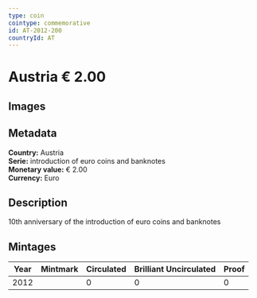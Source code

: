 ```yaml
---
type: coin
cointype: commemorative
id: AT-2012-200
countryId: AT
---
```


# Austria € 2.00

## Images


## Metadata

**Country:** Austria\
**Serie:** introduction of euro coins and banknotes\
**Monetary value:** € 2.00\
**Currency:** Euro

## Description
10th anniversary of the introduction of euro coins and banknotes

## Mintages

| Year | Mintmark | Circulated | Brilliant Uncirculated | Proof |
| ---- | -------- | ---------- | ---------------------- | ----- |
| 2012 |  | 0| 0 | 0 |
